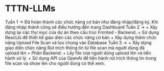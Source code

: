 # TTTN-LLMs
Tuần 1 -> Đã hoàn thành các chức năng cơ bản như đăng nhập/đăng ký. Khi đăng nhập thành công sẽ điều hướng đến trang Dashboard
Tuần 2 ->  + Xây dựng lại các thư mục của dự án theo cấu trúc Fronted - Backend.
           + Sử dụng ReactJs để thiết kế giao diện các chức năng cơ bản
           + Xây dựng thêm chức năng Upload File Scan và lưu chúng vào Database
Tuần 3 ->  + Xây dựng giao diện chức năng Rút trích thông tin từ file scan mà người dùng đã upload lên
           + Phần Backend: + Lấy file của người dùng upload lên và tiến hành xử lý.
                           + Sử dụng API của OpenAi để tiến hành rút trích thông tin trong file scan và show lên cho người dùng có thể xem.
